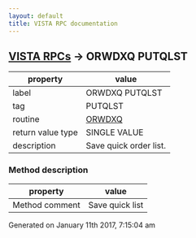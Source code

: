 ```yaml
---
layout: default
title: VISTA RPC documentation
---
```




## [VISTA RPCs](TableOfContent.md) &#8594; ORWDXQ PUTQLST 

 property | value 
--- | --- 
 label | ORWDXQ PUTQLST
 tag | PUTQLST
 routine | [ORWDXQ](http://code.osehra.org/dox/Routine_ORWDXQ_source.html)
 return value type | SINGLE VALUE
 description | Save quick order list.


### Method description

 property | value 
--- | --- 
 Method comment | Save quick list




 Generated on January 11th 2017, 7:15:04 am